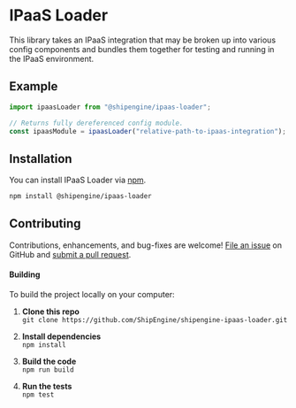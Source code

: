 IPaaS Loader
==============================================
This library takes an IPaaS integration that may be broken up into various config components and bundles them together for testing and running in the IPaaS environment.


Example
--------------------------

```typescript
import ipaasLoader from "@shipengine/ipaas-loader";

// Returns fully dereferenced config module.
const ipaasModule = ipaasLoader("relative-path-to-ipaas-integration");
```



Installation
--------------------------
You can install IPaaS Loader via [npm](https://docs.npmjs.com/about-npm/).

```bash
npm install @shipengine/ipaas-loader
```

Contributing
--------------------------
Contributions, enhancements, and bug-fixes are welcome!  [File an issue](https://github.com/ShipEngine/shipengine-ipaas-loader/issues) on GitHub and [submit a pull request](https://github.com/ShipEngine/shipengine-ipaas-loader/pulls).

#### Building
To build the project locally on your computer:

1. __Clone this repo__<br>
`git clone https://github.com/ShipEngine/shipengine-ipaas-loader.git`

2. __Install dependencies__<br>
`npm install`

3. __Build the code__<br>
`npm run build`

4. __Run the tests__<br>
`npm test`

